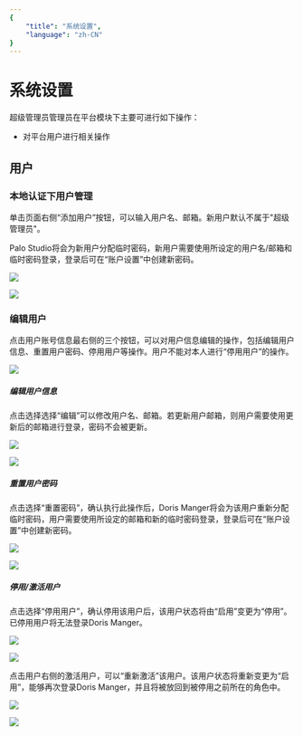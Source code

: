 ```yaml
---
{
    "title": "系统设置",
    "language": "zh-CN"
}
---
```


<!-- 
Licensed to the Apache Software Foundation (ASF) under one
or more contributor license agreements.  See the NOTICE file
distributed with this work for additional information
regarding copyright ownership.  The ASF licenses this file
to you under the Apache License, Version 2.0 (the
"License"); you may not use this file except in compliance
with the License.  You may obtain a copy of the License at

  http://www.apache.org/licenses/LICENSE-2.0

Unless required by applicable law or agreed to in writing,
software distributed under the License is distributed on an
"AS IS" BASIS, WITHOUT WARRANTIES OR CONDITIONS OF ANY
KIND, either express or implied.  See the License for the
specific language governing permissions and limitations
under the License.
-->

# 系统设置

超级管理员管理员在平台模块下主要可进行如下操作：


- 对平台用户进行相关操作

## 用户

### 本地认证下用户管理

单击页面右侧“添加用户”按钮，可以输入用户名、邮箱。新用户默认不属于"超级管理员"。

Palo Studio将会为新用户分配临时密码，新用户需要使用所设定的用户名/邮箱和临时密码登录，登录后可在“账户设置”中创建新密码。

![](/images/doris-manager/systemsettings-1.png)

![](/images/doris-manager/systemsettings-2.png)


### 编辑用户

点击用户账号信息最右侧的三个按钮，可以对用户信息编辑的操作，包括编辑用户信息、重置用户密码、停用用户等操作。用户不能对本人进行“停用用户”的操作。

![](/images/doris-manager/systemsettings-3.png)

##### 编辑用户信息

点击选择选择“编辑”可以修改用户名、邮箱。若更新用户邮箱，则用户需要使用更新后的邮箱进行登录，密码不会被更新。

![](/images/doris-manager/systemsettings-4.png)

![](/images/doris-manager/systemsettings-5.png)

##### 重置用户密码

点击选择“重置密码”，确认执行此操作后，Doris Manger将会为该用户重新分配临时密码，用户需要使用所设定的邮箱和新的临时密码登录，登录后可在“账户设置”中创建新密码。

![](/images/doris-manager/systemsettings-6.png)

![](/images/doris-manager/systemsettings-7.png)

##### 停用/激活用户

点击选择“停用用户”，确认停用该用户后，该用户状态将由“启用”变更为“停用”。已停用用户将无法登录Doris Manger。

![](/images/doris-manager/systemsettings-8.png)

![](/images/doris-manager/systemsettings-9.png)

点击用户右侧的激活用户，可以“重新激活”该用户。该用户状态将重新变更为“启用”，能够再次登录Doris Manger，并且将被放回到被停用之前所在的角色中。

![](/images/doris-manager/systemsettings-10.png)

![](/images/doris-manager/systemsettings-11.png)

